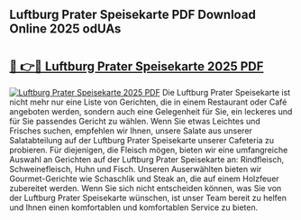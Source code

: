 ## Luftburg Prater Speisekarte PDF Download Online 2025 odUAs

# <h2><a href="http://gc9l62a.nevu.top/?p=Luftburg+Prater+Speisekarte">🔗 👉🔴 Luftburg Prater Speisekarte 2025 PDF</a></h2>

[![Luftburg Prater Speisekarte 2025 PDF](https://i.imgur.com/dBaPXMq.png)](http://gc9l62a.nevu.top/?p=Luftburg+Prater+Speisekarte)
Die Luftburg Prater Speisekarte ist nicht mehr nur eine Liste von Gerichten, die in einem Restaurant oder Café angeboten werden, sondern auch eine Gelegenheit für Sie, ein leckeres und für Sie passendes Gericht zu wählen. Wenn Sie etwas Leichtes und Frisches suchen, empfehlen wir Ihnen, unsere Salate aus unserer Salatabteilung auf der Luftburg Prater Speisekarte unserer Cafeteria zu probieren. Für diejenigen, die Fleisch mögen, bieten wir eine umfangreiche Auswahl an Gerichten auf der Luftburg Prater Speisekarte an: Rindfleisch, Schweinefleisch, Huhn und Fisch. Unseren Auserwählten bieten wir Gourmet-Gerichte wie Schaschlik und Steak an, die auf einem Holzfeuer zubereitet werden. Wenn Sie sich nicht entscheiden können, was Sie von der Luftburg Prater Speisekarte wünschen, ist unser Team bereit zu helfen und Ihnen einen komfortablen und komfortablen Service zu bieten.

